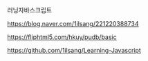러닝자바스크립트

https://blog.naver.com/1ilsang/221220388734


https://fliphtml5.com/hkuy/pudb/basic

https://github.com/1ilsang/Learning-Javascript